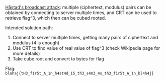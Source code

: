 [Håstad's broadcast attack](https://en.wikipedia.org/wiki/Coppersmith%27s_attack#H%C3%A5stad's_broadcast_attack): multiple (ciphertext, modulus) pairs can be obtained by connecting to server multiple times, and CRT can be used to retrieve flag^3, which then can be cubed rooted.

Intended solution path:
1. Connect to server multiple times, getting many pairs of ciphertext and modulus (4 is enough)
2. Use CRT to find value of real value of flag^3 (check Wikipedia page for more details)
3. Take cube root and convert to bytes for flag

Flag: `blahaj{tH3_f1r5t_A_1n_h4st4d_15_th3_s4m3_4s_th3_f1r5t_A_1n_bl4h4j}`